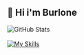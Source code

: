 ## 👋 Hi i'm Burlone
![GitHub Stats](https://github-readme-stats.vercel.app/api?username=burlone0&theme=midnight-purple)
<br>
<br>
[![My Skills](https://skillicons.dev/icons?i=js,discord)](https://skillicons.dev)
